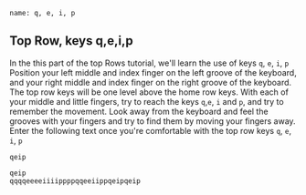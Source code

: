 ```ngMeta
name: q, e, i, p
```

## Top Row, keys q,e,i,p

In the this part of the top Rows tutorial, we'll learn the use of keys `q`, `e`, `i`, `p`
Position your left middle and index finger on the left groove of the keyboard, and your right middle and index finger on the right groove of the keyboard. The top row keys will be one level above the home row keys. With each of your middle and little fingers, try to reach the keys `q`,`e`, `i` and `p`, and try to remember the movement. Look away from the keyboard and feel the grooves with your fingers and try to find them by moving your fingers away.
Enter the following text once you're comfortable with the top row keys  `q`, `e`, `i`, `p`


```trytyping
qeip
```

```practicetyping
qeip
qqqqeeeeiiiippppqqeeiippqeipqeip
```